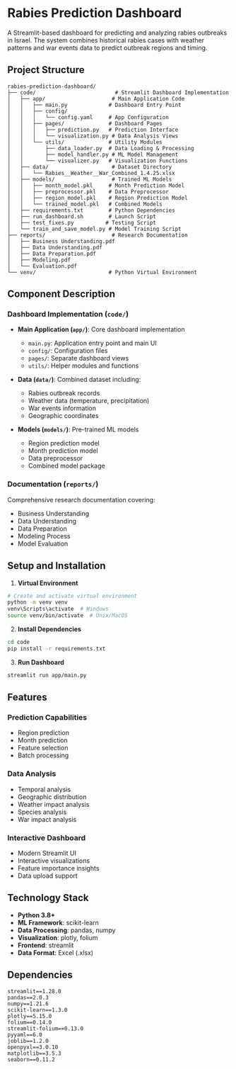 # Rabies Prediction Dashboard

A Streamlit-based dashboard for predicting and analyzing rabies outbreaks in Israel. The system combines historical rabies cases with weather patterns and war events data to predict outbreak regions and timing.

## Project Structure

```
rabies-prediction-dashboard/
├── code/                         # Streamlit Dashboard Implementation
│   ├── app/                     # Main Application Code
│   │   ├── main.py             # Dashboard Entry Point
│   │   ├── config/
│   │   │   └── config.yaml     # App Configuration
│   │   ├── pages/              # Dashboard Pages
│   │   │   ├── prediction.py   # Prediction Interface
│   │   │   └── visualization.py # Data Analysis Views
│   │   └── utils/              # Utility Modules
│   │       ├── data_loader.py  # Data Loading & Processing
│   │       ├── model_handler.py # ML Model Management
│   │       └── visualizer.py   # Visualization Functions
│   ├── data/                    # Dataset Directory
│   │   └── Rabies__Weather__War_Combined_1.4.25.xlsx
│   ├── models/                  # Trained ML Models
│   │   ├── month_model.pkl     # Month Prediction Model
│   │   ├── preprocessor.pkl    # Data Preprocessor
│   │   ├── region_model.pkl    # Region Prediction Model
│   │   └── trained_model.pkl   # Combined Models
│   ├── requirements.txt        # Python Dependencies
│   ├── run_dashboard.sh        # Launch Script
│   ├── test_fixes.py          # Testing Script
│   └── train_and_save_model.py # Model Training Script
├── reports/                     # Research Documentation
│   ├── Business Understanding.pdf
│   ├── Data Understanding.pdf
│   ├── Data Preparation.pdf
│   ├── Modeling.pdf
│   └── Evaluation.pdf
└── venv/                       # Python Virtual Environment

```

## Component Description

### Dashboard Implementation (`code/`)
- **Main Application (`app/`)**: Core dashboard implementation
  - `main.py`: Application entry point and main UI
  - `config/`: Configuration files
  - `pages/`: Separate dashboard views
  - `utils/`: Helper modules and functions

- **Data (`data/`)**: Combined dataset including:
  - Rabies outbreak records
  - Weather data (temperature, precipitation)
  - War events information
  - Geographic coordinates

- **Models (`models/`)**: Pre-trained ML models
  - Region prediction model
  - Month prediction model
  - Data preprocessor
  - Combined model package

### Documentation (`reports/`)
Comprehensive research documentation covering:
- Business Understanding
- Data Understanding
- Data Preparation
- Modeling Process
- Model Evaluation

## Setup and Installation

1. **Virtual Environment**
```bash
# Create and activate virtual environment
python -m venv venv
venv\Scripts\activate  # Windows
source venv/bin/activate  # Unix/MacOS
```

2. **Install Dependencies**
```bash
cd code
pip install -r requirements.txt
```

3. **Run Dashboard**
```bash
streamlit run app/main.py
```

## Features

### Prediction Capabilities
- Region prediction
- Month prediction
- Feature selection
- Batch processing

### Data Analysis
- Temporal analysis
- Geographic distribution
- Weather impact analysis
- Species analysis
- War impact analysis

### Interactive Dashboard
- Modern Streamlit UI
- Interactive visualizations
- Feature importance insights
- Data upload support

## Technology Stack

- **Python 3.8+**
- **ML Framework**: scikit-learn
- **Data Processing**: pandas, numpy
- **Visualization**: plotly, folium
- **Frontend**: streamlit
- **Data Format**: Excel (.xlsx)

## Dependencies

```
streamlit==1.28.0
pandas==2.0.3
numpy==1.21.6
scikit-learn==1.3.0
plotly==5.15.0
folium==0.14.0
streamlit-folium==0.13.0
pyyaml==6.0
joblib==1.2.0
openpyxl==3.0.10
matplotlib==3.5.3
seaborn==0.11.2
```